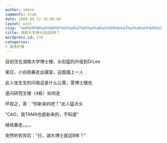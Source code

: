 ```yaml
---
author: admin
comments: true
date: 2008-09-12 20:00:00
layout: post
slug: '%e6%b9%96%e5%8d%97%e5%a4%a7%e5%ad%a6%e5%8d%9a%e5%a3%ab%e5%b0%b1%e8%bf%99b%e6%a0%b7%ef%bc%9f'
title: 湖南大学博士就这B样？
wordpress_id: 174
categories:
- 蛋疼的事
---
```


目前住在湖南大学博士楼，头衔猛的升级到DrLee  
  
某日，小白刚暴走出寝室，迎面撞上一人  
  
此人怯生生的问我这是什么公寓，答博士楼也  
  
遂问研究生楼（4栋）如何走  
  
环视之，答：“你新来的吧？”此人猛点头  
  
“CAO，我TAMA也是新来的，不知道”  
  
继续暴走。。。。  
  
突然听到背后：“日，湖大博士就这B样？”
